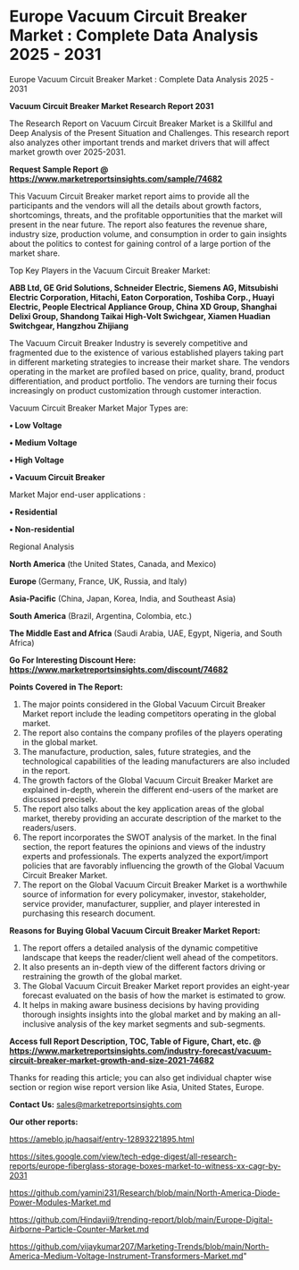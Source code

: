 # Europe Vacuum Circuit Breaker Market : Complete Data Analysis 2025 - 2031
Europe Vacuum Circuit Breaker Market : Complete Data Analysis 2025 - 2031

<strong>Vacuum Circuit Breaker Market Research Report 2031</strong>

The Research Report on Vacuum Circuit Breaker Market is a Skillful and Deep Analysis of the Present Situation and Challenges. This research report also analyzes other important trends and market drivers that will affect market growth over 2025-2031.

<strong>Request Sample Report @ <a href=https://www.marketreportsinsights.com/sample/74682>https://www.marketreportsinsights.com/sample/74682</a></strong>

This Vacuum Circuit Breaker market report aims to provide all the participants and the vendors will all the details about growth factors, shortcomings, threats, and the profitable opportunities that the market will present in the near future. The report also features the revenue share, industry size, production volume, and consumption in order to gain insights about the politics to contest for gaining control of a large portion of the market share.

Top Key Players in the Vacuum Circuit Breaker Market:

<strong>ABB Ltd, GE Grid Solutions, Schneider Electric, Siemens AG, Mitsubishi Electric Corporation, Hitachi, Eaton Corporation, Toshiba Corp., Huayi Electric, People Electrical Appliance Group, China XD Group, Shanghai Delixi Group, Shandong Taikai High-Volt Swichgear, Xiamen Huadian Switchgear, Hangzhou Zhijiang</strong>

The Vacuum Circuit Breaker Industry is severely competitive and fragmented due to the existence of various established players taking part in different marketing strategies to increase their market share. The vendors operating in the market are profiled based on price, quality, brand, product differentiation, and product portfolio. The vendors are turning their focus increasingly on product customization through customer interaction.

Vacuum Circuit Breaker Market Major Types are:

<strong>• Low Voltage

• Medium Voltage

• High Voltage

• Vacuum Circuit Breaker</strong>

Market Major end-user applications :

<strong>• Residential

• Non-residential</strong>

Regional Analysis

</u><strong><b>North America</b></strong> (the United States, Canada, and Mexico)

<strong><b>Europe </b></strong>(Germany, France, UK, Russia, and Italy)

<strong><b>Asia-Pacific</b></strong> (China, Japan, Korea, India, and Southeast Asia)

<strong><b>South America</b></strong> (Brazil, Argentina, Colombia, etc.)

<strong><b>The Middle East and Africa</b></strong> (Saudi Arabia, UAE, Egypt, Nigeria, and South Africa)

<strong>Go For Interesting Discount Here: <a href=https://www.marketreportsinsights.com/discount/74682>https://www.marketreportsinsights.com/discount/74682</a></strong>

<strong>Points Covered in The Report:</strong>
<ol>
  <li>The major points considered in the Global Vacuum Circuit Breaker Market report include the leading competitors operating in the global market.</li>
  <li>The report also contains the company profiles of the players operating in the global market.</li>
  <li>The manufacture, production, sales, future strategies, and the technological capabilities of the leading manufacturers are also included in the report.</li>
  <li>The growth factors of the Global Vacuum Circuit Breaker Market are explained in-depth, wherein the different end-users of the market are discussed precisely.</li>
  <li>The report also talks about the key application areas of the global market, thereby providing an accurate description of the market to the readers/users.</li>
  <li>The report incorporates the SWOT analysis of the market. In the final section, the report features the opinions and views of the industry experts and professionals. The experts analyzed the export/import policies that are favorably influencing the growth of the Global Vacuum Circuit Breaker Market.</li>
  <li>The report on the Global Vacuum Circuit Breaker Market is a worthwhile source of information for every policymaker, investor, stakeholder, service provider, manufacturer, supplier, and player interested in purchasing this research document.</li>
</ol>
<strong>Reasons for Buying Global Vacuum Circuit Breaker Market Report:</strong>

<ol>
  <li>The report offers a detailed analysis of the dynamic competitive landscape that keeps the reader/client well ahead of the competitors.</li>
  <li>It also presents an in-depth view of the different factors driving or restraining the growth of the global market.</li>
  <li>The Global Vacuum Circuit Breaker Market report provides an eight-year forecast evaluated on the basis of how the market is estimated to grow.</li>
  <li>It helps in making aware business decisions by having providing thorough insights insights into the global market and by making an all-inclusive analysis of the key market segments and sub-segments.</li>
</ol>
<strong>Access full Report Description, TOC, Table of Figure, Chart, etc. @ <a href=https://www.marketreportsinsights.com/industry-forecast/vacuum-circuit-breaker-market-growth-and-size-2021-74682>https://www.marketreportsinsights.com/industry-forecast/vacuum-circuit-breaker-market-growth-and-size-2021-74682</a></strong>


Thanks for reading this article; you can also get individual chapter wise section or region wise report version like Asia, United States, Europe.

<strong>Contact Us:</strong>
sales@marketreportsinsights.com

<strong>Our other reports:</strong>

<a href=https://ameblo.jp/haqsaif/entry-12893221895.html>https://ameblo.jp/haqsaif/entry-12893221895.html</a>

<a href=https://sites.google.com/view/tech-edge-digest/all-research-reports/europe-fiberglass-storage-boxes-market-to-witness-xx-cagr-by-2031>https://sites.google.com/view/tech-edge-digest/all-research-reports/europe-fiberglass-storage-boxes-market-to-witness-xx-cagr-by-2031</a>

<a href=https://github.com/yamini231/Research/blob/main/North-America-Diode-Power-Modules-Market.md>https://github.com/yamini231/Research/blob/main/North-America-Diode-Power-Modules-Market.md</a>

<a href=https://github.com/Hindavii9/trending-report/blob/main/Europe-Digital-Airborne-Particle-Counter-Market.md>https://github.com/Hindavii9/trending-report/blob/main/Europe-Digital-Airborne-Particle-Counter-Market.md</a>

<a href=https://github.com/vijaykumar207/Marketing-Trends/blob/main/North-America-Medium-Voltage-Instrument-Transformers-Market.md>https://github.com/vijaykumar207/Marketing-Trends/blob/main/North-America-Medium-Voltage-Instrument-Transformers-Market.md</a>"
